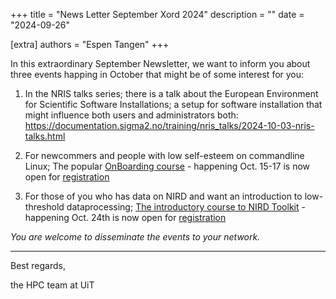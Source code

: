 +++
title = "News Letter September Xord 2024"
description = ""
date = "2024-09-26"

[extra] 
authors = "Espen Tangen"
+++

In this extraordinary September Newsletter, we want to inform you about three events happing in October that might be of some interest for you:


1. In the NRIS talks series; there is a talk about the European Environment for Scientific Software Installations; a setup for software installation that might influence both users and administrators both: <https://documentation.sigma2.no/training/nris_talks/2024-10-03-nris-talks.html>

2. For newcommers and people with low self-esteem on commandline Linux; The popular [OnBoarding course](https://documentation.sigma2.no/training/events/2024-10-hpc-on-boarding.html) - happening Oct. 15-17 is now open for [registration](https://docs.google.com/forms/d/e/1FAIpQLScvqepSFbbclSoF2zeN1saIQhKQTYxFIxMDOJzhP_MKwqeJVQ/viewform)

3. For those of you who has data on NIRD and want an introduction to low-threshold dataprocessing; [The introductory course to NIRD Toolkit](https://documentation.sigma2.no/training/events/2024-10-nird-toolkit.html) - happening Oct. 24th is now open for [registration](https://skjemaker.app.uib.no/view.php?id=17471854)
 
*You are welcome to disseminate the events to your network.*
_______

Best regards,

the HPC team at UiT
